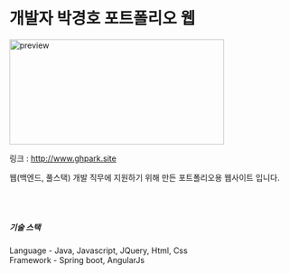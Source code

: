 # 개발자 박경호 포트폴리오 웹

<img src="http://15.164.232.230/img/i_0.png" width="380px" height="186px" alt="preview"/>

링크 : http://www.ghpark.site

웹(백엔드, 풀스택) 개발 직무에 지원하기 위해 만든 포트폴리오용 웹사이트 입니다.


<br>
<br>

##### 기술 스택

Language - Java, Javascript, JQuery, Html, Css
<br>
Framework - Spring boot, AngularJs
<br>
